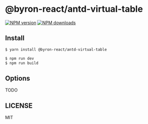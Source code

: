# @byron-react/antd-virtual-table

[![NPM version](https://img.shields.io/npm/v/@byron-react/antd-virtual-table.svg?style=flat)](https://npmjs.org/package/@byron-react/antd-virtual-table)
[![NPM downloads](http://img.shields.io/npm/dm/@byron-react/antd-virtual-table.svg?style=flat)](https://npmjs.org/package/@byron-react/antd-virtual-table)

## Install

```bash
$ yarn install @byron-react/antd-virtual-table
```

```bash
$ npm run dev
$ npm run build
```

## Options

TODO

## LICENSE

MIT
